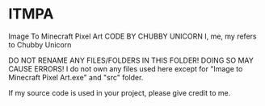 # ITMPA
Image To Minecraft Pixel Art
CODE BY CHUBBY UNICORN
I, me, my refers to Chubby Unicorn

DO NOT RENAME ANY FILES/FOLDERS IN THIS FOLDER! DOING SO MAY CAUSE ERRORS!
I do not own any files used here except for "Image to Minecraft Pixel Art.exe" and "src" folder.

If my source code is used in your project, please give credit to me.
